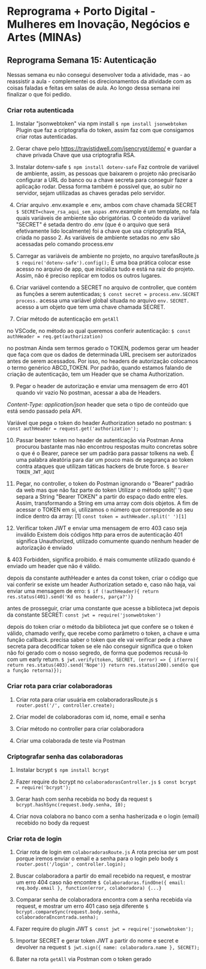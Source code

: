 # **Reprograma + Porto Digital - Mulheres em Inovação, Negócios e  Artes (MINAs)** 

## Reprograma Semana 15: Autenticação

Nessas semana eu não consegui desenvolver toda a atividade, mas - ao reassistir a aula - complementei os direcionamentos da atividade com as coisas faladas e feitas em salas de aula. Ao longo dessa semana irei finalizar o que foi pedido. 

### Criar rota autenticada

1. Instalar "jsonwebtoken" via npm install
`$ npm install jsonwebtoken`
Plugin que faz a criptografia do token, assim faz com que consigamos criar rotas autenticadas.

2. Gerar chave pelo https://travistidwell.com/jsencrypt/demo/ e guardar a chave privada
Chave que usa criptografia RSA.

3. Instalar dotenv-safe
`$ npm install dotenv-safe`
Faz controle de variável de ambiente, assim, as pessoas que baixarem o projeto não precisarão configurar a URL do banco ou a chave secreta para conseguir fazer a aplicação rodar. Dessa forma também é possível que, ao subir no servidor, sejam utilizadas as chaves geradas pelo servidor.

4. Criar arquivo .env.example e .env, ambos com chave chamada SECRET
`$ SECRET=chave_rsa_aqui_sem_aspas`
.env.example é um template, no fala quais variáveis de ambiente são obrigatórias.
O conteúdo da variável "SECRET" é setada dentro do .env (que é o arquivo que será efetivamente lido localmente) foi a chave que usa criptografia RSA, criada no passo 2.
As variáveis de ambiente setadas no .env são acessadas pelo comando process.env

5. Carregar as variáveis de ambiente no projeto, no arquivo tarefasRoute.js
`$ require('dotenv-safe').config();`
É uma boa prática colocar esse acesso no arquivo de app, que inicializa tudo e está na raiz do projeto. Assim, não é preciso replicar em todos os outros lugares. 


6. Criar variável contendo a SECRET no arquivo de controller, que contém as funções a serem autenticadas;
`$ const secret = process.env.SECRET`
`process.` acessa uma variável global situada no arquivo `env.` `SECRET.` acesso a um objeto que tem uma chave chamada SECRET. 


8. Criar método de autenticação em `getAll`

no VSCode, no método ao qual queremos conferir autenticação:
`$ const authHeader = req.get(authorization)`

no postman
Ainda sem termos gerado o TOKEN, podemos gerar um header que faça com que os dados de determinada URL precisem ser autorizados antes de serem acessados. Por isso, no headers de autorização colocamos o termo genérico ABCD_TOKEN.
Por padrão, quando estamos falando de criação de autenticação, tem um Header que se chama Authorization. 

9. Pegar o header de autorização e enviar uma mensagem de erro 401 quando vir vazio
No postman, acessar a aba de Headers. 

*Content-Type: application/json*  header que seta o tipo de conteúdo que está sendo passado pela API.

Variável que pega o token do header Authorization setado no postman:
`$ const authHeader = request.get('authorization');`


10. Passar bearer token no header de autenticação via Postman
Anna procurou bastante mas não encontrou respostas muito concretas sobre o que é o Bearer, parece ser um padrão para passar tolkens na web. É uma palabra aleatória para dar um pouco mais de segurança ao token contra ataques que utilizam táticas hackers de brute force.
`$ Bearer TOKEN_JWT_AQUI`

11. Pegar, no controller, o token do Postman ignorando o "Bearer" padrão da web mas que não faz parte do token
Utilizar o método split(' ') que separa a String "Bearer TOKEN" a partir do espaço dado entre eles. Assim, transformando a String em uma array com dois objetos. A fim de acessar o TOKEN em si, utilizamos o número que corresponde ao seu índice dentro da array: [1]
`const token = authHeader.split(' ')[1]`

12. Verificar token JWT e enviar uma mensagem de erro 403 caso seja inválido
Existem dois códigos http para erros de autenticação
401 significa Unauthorized, utilizado comumente quando nenhum header de autorização é enviado

&
403 Forbidden, significa proibido. é mais comumente utilizado quando é enviado um header que não é válido.

depois da constante authHeader e antes da const token, criar o código que vai conferir se existe um header Authorization setado e, caso não haja, vai enviar uma mensagem de erro:
`$ if (!authHeader){ return res.status(401).send('Kd os headers, parça?')}`

antes de prosseguir, criar uma constante que acesse a biblioteca jwt depois da constante SECRET: 
`const jwt = require('jsonwebtoken')`

depois do token criar o método da biblioteca jwt que confere se o token é válido, chamado verify, que recebe como parâmetro o token, a chave e uma função callback. 
precisa saber o token que ele vai verificar
pede a chave secreta para decodificar token
se ele não conseguir significa que o token não foi gerado com o nosso segredo, de forma que podemos recusá-lo com um early return.
`$ jwt.verify(token, SECRET, (error) => { if(erro){ return res.status(403).send('Nope')} return res.status(200).send(o que a função retorna)});`

### Criar rota para criar colaboradoras

1. Criar rota para criar usuária em colaboradorasRoute.js
`$ router.post('/', controller.create);`

2. Criar model de colaboradoras com id, nome, email e senha

3. Criar método no controller para criar colaboradora

4. Criar uma colaborada de teste via Postman

### Criptografar senha das colaboradoras

1. Instalar bcrypt
`$ npm install bcrypt`

2. Fazer require do bcrypt no `colaboradorasController.js`
`$ const bcrypt = require('bcrypt');`

3. Gerar hash com senha recebida no body da request
`$ bcrypt.hashSync(request.body.senha, 10);`

4. Criar nova colabora no banco com a senha hasherizada e o login (email) recebido no body da request

### Criar rota de login

1. Criar rota de login em `colaboradorasRoute.js`
A rota precisa ser um post porque iremos enviar o email e a senha para o login pelo body
`$ router.post('/login', controller.login);`

2. Buscar colaboradora a partir do email recebido na request, e mostrar um erro 404 caso não encontre
`$ Colaboradoras.findOne({ email: req.body.email }, function(error, colaboradora) {...}`

3. Comparar senha de colaboradora encontra com a senha recebida via request, e mostrar um erro 401 caso seja diferente
`$ bcrypt.compareSync(request.body.senha, colaboradoraEncontrada.senha);`

4. Fazer require do plugin JWT
`$ const jwt = require('jsonwebtoken');`

5. Importar SECRET e gerar token JWT a partir do nome e secret e devolver na request
`$ jwt.sign({ name: colaboradora.name }, SECRET);`

6. Bater na rota `getAll` via Postman com o token gerado

